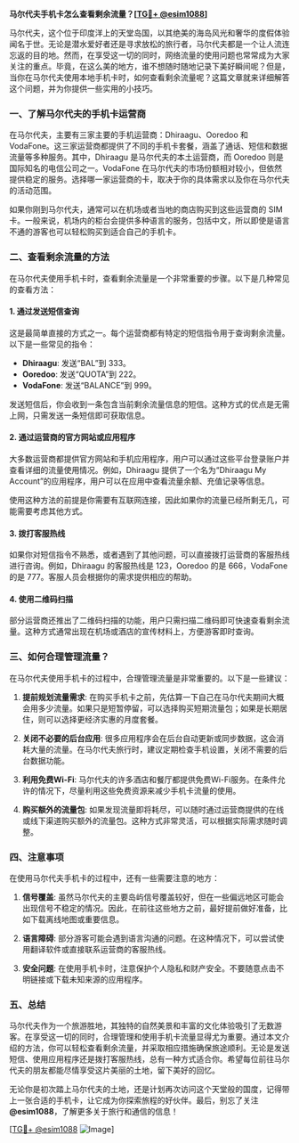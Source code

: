 **马尔代夫手机卡怎么查看剩余流量？[[TG💪+ @esim1088](https://t.me/s/esim1088)]**

马尔代夫，这个位于印度洋上的天堂岛国，以其绝美的海岛风光和奢华的度假体验闻名于世。无论是潜水爱好者还是寻求放松的旅行者，马尔代夫都是一个让人流连忘返的目的地。然而，在享受这一切的同时，网络流量的使用问题也常常成为大家关注的重点。毕竟，在这么美的地方，谁不想随时随地记录下美好瞬间呢？但是，当你在马尔代夫使用本地手机卡时，如何查看剩余流量呢？这篇文章就来详细解答这个问题，并为你提供一些实用的小技巧。

### 一、了解马尔代夫的手机卡运营商

在马尔代夫，主要有三家主要的手机运营商：Dhiraagu、Ooredoo 和 VodaFone。这三家运营商都提供了不同的手机卡套餐，涵盖了通话、短信和数据流量等多种服务。其中，Dhiraagu 是马尔代夫的本土运营商，而 Ooredoo 则是国际知名的电信公司之一。VodaFone 在马尔代夫的市场份额相对较小，但依然提供稳定的服务。选择哪一家运营商的卡，取决于你的具体需求以及你在马尔代夫的活动范围。

如果你刚到马尔代夫，通常可以在机场或者当地的商店购买到这些运营商的 SIM 卡。一般来说，机场内的柜台会提供多种语言的服务，包括中文，所以即使是语言不通的游客也可以轻松购买到适合自己的手机卡。

### 二、查看剩余流量的方法

在马尔代夫使用手机卡时，查看剩余流量是一个非常重要的步骤。以下是几种常见的查看方法：

#### 1. **通过发送短信查询**
这是最简单直接的方式之一。每个运营商都有特定的短信指令用于查询剩余流量。以下是一些常见的指令：

- **Dhiraagu**: 发送“BAL”到 333。
- **Ooredoo**: 发送“QUOTA”到 222。
- **VodaFone**: 发送“BALANCE”到 999。

发送短信后，你会收到一条包含当前剩余流量信息的短信。这种方式的优点是无需上网，只需发送一条短信即可获取信息。

#### 2. **通过运营商的官方网站或应用程序**
大多数运营商都提供官方网站和手机应用程序，用户可以通过这些平台登录账户并查看详细的流量使用情况。例如，Dhiraagu 提供了一个名为“Dhiraagu My Account”的应用程序，用户可以在应用中查看流量余额、充值记录等信息。

使用这种方法的前提是你需要有互联网连接，因此如果你的流量已经所剩无几，可能需要考虑其他方式。

#### 3. **拨打客服热线**
如果你对短信指令不熟悉，或者遇到了其他问题，可以直接拨打运营商的客服热线进行咨询。例如，Dhiraagu 的客服热线是 123，Ooredoo 的是 666，VodaFone 的是 777。客服人员会根据你的需求提供相应的帮助。

#### 4. **使用二维码扫描**
部分运营商还推出了二维码扫描的功能，用户只需扫描二维码即可快速查看剩余流量。这种方式通常出现在机场或酒店的宣传材料上，方便游客即时查询。

### 三、如何合理管理流量？

在马尔代夫使用手机卡的过程中，合理管理流量是非常重要的。以下是一些建议：

1. **提前规划流量需求**: 在购买手机卡之前，先估算一下自己在马尔代夫期间大概会用多少流量。如果只是短暂停留，可以选择购买短期流量包；如果是长期居住，则可以选择更经济实惠的月度套餐。

2. **关闭不必要的后台应用**: 很多应用程序会在后台自动更新或同步数据，这会消耗大量的流量。在马尔代夫旅行时，建议定期检查手机设置，关闭不需要的后台数据功能。

3. **利用免费Wi-Fi**: 马尔代夫的许多酒店和餐厅都提供免费Wi-Fi服务。在条件允许的情况下，尽量利用这些免费资源来减少手机卡流量的使用。

4. **购买额外的流量包**: 如果发现流量即将耗尽，可以随时通过运营商提供的在线或线下渠道购买额外的流量包。这种方式非常灵活，可以根据实际需求随时调整。

### 四、注意事项

在使用马尔代夫手机卡的过程中，还有一些需要注意的地方：

1. **信号覆盖**: 虽然马尔代夫的主要岛屿信号覆盖较好，但在一些偏远地区可能会出现信号不稳定的情况。因此，在前往这些地方之前，最好提前做好准备，比如下载离线地图或重要信息。

2. **语言障碍**: 部分游客可能会遇到语言沟通的问题。在这种情况下，可以尝试使用翻译软件或直接联系运营商的客服热线。

3. **安全问题**: 在使用手机卡时，注意保护个人隐私和财产安全。不要随意点击不明链接或下载未知来源的应用程序。

### 五、总结

马尔代夫作为一个旅游胜地，其独特的自然美景和丰富的文化体验吸引了无数游客。在享受这一切的同时，合理管理和使用手机卡流量显得尤为重要。通过本文介绍的方法，你可以轻松查看剩余流量，并采取相应措施确保旅途顺利。无论是发送短信、使用应用程序还是拨打客服热线，总有一种方式适合你。希望每位前往马尔代夫的朋友都能尽情享受这片美丽的土地，留下美好的回忆。

无论你是初次踏上马尔代夫的土地，还是计划再次访问这个天堂般的国度，记得带上一张合适的手机卡，让它成为你探索旅程的好伙伴。最后，别忘了关注 **@esim1088**，了解更多关于旅行和通信的信息！

[[TG💪+ @esim1088](https://t.me/s/esim1088) ![Image](https://i.postimg.cc/4NQfJmqS/Snipaste-2025-05-13-00-14-12.png)]